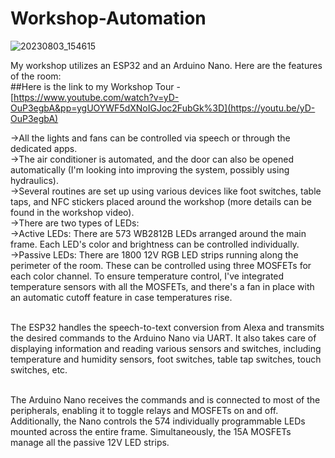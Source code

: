 # Workshop-Automation
![20230803_154615](https://github.com/RoboticsAayush/Workshop-Automation/assets/84365147/e4fa1150-09a0-46d0-af38-80b36dd8ee30)

My workshop utilizes an ESP32 and an Arduino Nano. Here are the features of the room:<br />
##Here is the link to my Workshop Tour - [https://www.youtube.com/watch?v=yD-OuP3egbA&pp=ygUOYWF5dXNoIGJoc2FubGk%3D](https://youtu.be/yD-OuP3egbA)

->All the lights and fans can be controlled via speech or through the dedicated apps.<br />
->The air conditioner is automated, and the door can also be opened automatically (I'm looking into improving the system, possibly using hydraulics).<br />
->Several routines are set up using various devices like foot switches, table taps, and NFC stickers placed around the workshop (more details can be found in the workshop video).<br />
->There are two types of LEDs:<br />
    ->Active LEDs: There are 573 WB2812B LEDs arranged around the main frame. Each LED's color and brightness can be controlled individually.<br />
    ->Passive LEDs: There are 1800 12V RGB LED strips running along the perimeter of the room. These can be controlled using three MOSFETs for each color channel. To ensure temperature control, I've integrated temperature sensors with all the MOSFETs, and there's a fan in place with an automatic cutoff feature in case temperatures rise.<br /><br />

                    
The ESP32 handles the speech-to-text conversion from Alexa and transmits the desired commands to the Arduino Nano via UART. It also takes care of displaying information and reading various sensors and switches, including temperature and humidity sensors, foot switches, table tap switches, touch switches, etc.<br /><br />

The Arduino Nano receives the commands and is connected to most of the peripherals, enabling it to toggle relays and MOSFETs on and off. Additionally, the Nano controls the 574 individually programmable LEDs mounted across the entire frame. Simultaneously, the 15A MOSFETs manage all the passive 12V LED strips.







 
